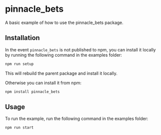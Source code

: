 # pinnacle_bets

A basic example of how to use the pinnacle_bets package.

## Installation

In the event `pinnacle_bets` is not published to npm, you can install it locally by running the following command in the examples folder:

```sh
npm run setup
```

This will rebuild the parent package and install it locally.

Otherwise you can install it from npm:

```sh
npm install pinnacle_bets
```

## Usage

To run the example, run the following command in the examples folder:

```sh
npm run start
```
